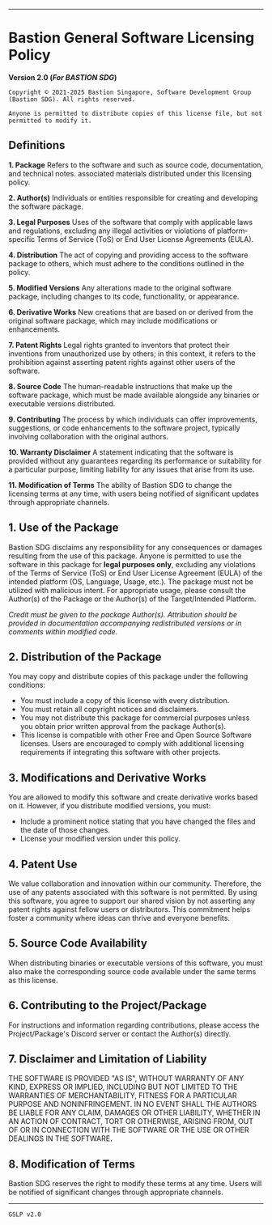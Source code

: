 
---

# Bastion General Software Licensing Policy
**Version 2.0 (*For BASTION SDG*)**


```
Copyright © 2021-2025 Bastion Singapore, Software Development Group (Bastion SDG). All rights reserved.
```
```
Anyone is permitted to distribute copies of this license file, but not permitted to modify it.
```

## Definitions
**1. Package**
Refers to the software and such as source code, documentation, and technical notes.  associated materials distributed under this licensing policy.

**2. Author(s)**
Individuals or entities responsible for creating and developing the software package.

**3. Legal Purposes**
Uses of the software that comply with applicable laws and regulations, excluding any illegal activities or violations of platform-specific Terms of Service (ToS) or End User License Agreements (EULA).

**4. Distribution**
The act of copying and providing access to the software package to others, which must adhere to the conditions outlined in the policy.

**5. Modified Versions**
Any alterations made to the original software package, including changes to its code, functionality, or appearance.

**6. Derivative Works**
New creations that are based on or derived from the original software package, which may include modifications or enhancements.

**7. Patent Rights**
Legal rights granted to inventors that protect their inventions from unauthorized use by others; in this context, it refers to the prohibition against asserting patent rights against other users of the software.

**8. Source Code**
The human-readable instructions that make up the software package, which must be made available alongside any binaries or executable versions distributed.

**9. Contributing**
The process by which individuals can offer improvements, suggestions, or code enhancements to the software project, typically involving collaboration with the original authors.

**10. Warranty Disclaimer**
A statement indicating that the software is provided without any guarantees regarding its performance or suitability for a particular purpose, limiting liability for any issues that arise from its use.

**11. Modification of Terms**
The ability of Bastion SDG to change the licensing terms at any time, with users being notified of significant updates through appropriate channels.

## 1. Use of the Package
Bastion SDG disclaims any responsibility for any consequences or damages resulting from the use of this package.
Anyone is permitted to use the software in this package for **legal purposes only**, excluding any violations of the Terms of Service (ToS) or End User License Agreement (EULA) of the intended platform (OS, Language, Usage, etc.).
The package must not be utilized with malicious intent. For appropriate usage, please consult the Author(s) of the Package or the Author(s) of the Target/Intended Platform.

*Credit must be given to the package Author(s). Attribution should be provided in documentation accompanying redistributed versions or in comments within modified code.*

## 2. Distribution of the Package
You may copy and distribute copies of this package under the following conditions:
- You must include a copy of this license with every distribution.
- You must retain all copyright notices and disclaimers.
- You may not distribute this package for commercial purposes unless you obtain prior written approval from the package Author(s).
- This license is compatible with other Free and Open Source Software licenses. Users are encouraged to comply with additional licensing requirements if integrating this software with other projects.

## 3. Modifications and Derivative Works
You are allowed to modify this software and create derivative works based on it. However, if you distribute modified versions, you must:
- Include a prominent notice stating that you have changed the files and the date of those changes.
- License your modified version under this policy.

## 4. Patent Use
We value collaboration and innovation within our community. Therefore, the use of any patents associated with this software is not permitted. By using this software, you agree to support our shared vision by not asserting any patent rights against fellow users or distributors. This commitment helps foster a community where ideas can thrive and everyone benefits.

## 5. Source Code Availability
When distributing binaries or executable versions of this software, you must also make the corresponding source code available under the same terms as this license.

## 6. Contributing to the Project/Package
For instructions and information regarding contributions, please access the Project/Package's Discord server or contact the Author(s) directly.

## 7. Disclaimer and Limitation of Liability

THE SOFTWARE IS PROVIDED "AS IS", WITHOUT WARRANTY OF ANY KIND, EXPRESS OR IMPLIED, INCLUDING BUT NOT LIMITED TO THE WARRANTIES OF MERCHANTABILITY, FITNESS FOR A PARTICULAR PURPOSE AND NONINFRINGEMENT. IN NO EVENT SHALL THE AUTHORS BE LIABLE FOR ANY CLAIM, DAMAGES OR OTHER LIABILITY, WHETHER IN AN ACTION OF CONTRACT, TORT OR OTHERWISE, ARISING FROM, OUT OF OR IN CONNECTION WITH THE SOFTWARE OR THE USE OR OTHER DEALINGS IN THE SOFTWARE.

## 8. Modification of Terms
Bastion SDG reserves the right to modify these terms at any time. Users will be notified of significant changes through appropriate channels.

---
``GSLP v2.0``
